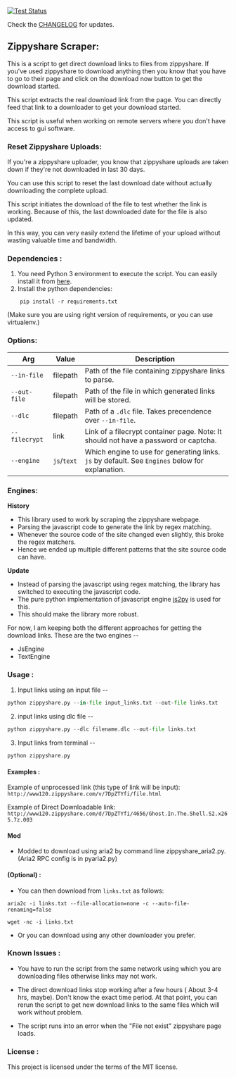 [![Test Status](https://travis-ci.com/Cartmanishere/zippyshare-scraper.svg?branch=master)](https://travis-ci.com/Cartmanishere/zippyshare-scraper)

Check the [CHANGELOG](https://github.com/Cartmanishere/zippyshare-scraper/blob/master/CHANGELOG.md) for updates.

## Zippyshare Scraper:

This is a script to get direct download links to files from zippyshare. If you've used zippyshare to download anything then you know that you have to go to their page and click on the download now button to get the download started.

This script extracts the real download link from the page. You can directly feed that link to a downloader to get your download started.

This script is useful when working on remote servers where you don't have access to gui software.

### Reset Zippyshare Uploads:

If you're a zippyshare uploader, you know that zippyshare uploads are taken down if they're not downloaded in last 30 days.

You can use this script to reset the last download date without actually downloading the complete upload.

This script initiates the download of the file to test whether the link is working. Because of this, the last downloaded date for the file is also updated.

In this way, you can very easily extend the lifetime of your upload without wasting valuable time and bandwidth.


### Dependencies :

1. You need Python 3 environment to execute the script. You can easily install it from [here](https://www.python.org/downloads/).
2. Install the python dependencies:
```
	pip install -r requirements.txt
```
(Make sure you are using right version of requirements, or you can use virtualenv.) 

### Options:

| Arg | Value | Description |
| --- | --- | --- |
| `--in-file` | filepath | Path of the file containing zippyshare links to parse. |
| `--out-file` | filepath | Path of the file in which generated links will be stored. |
| `--dlc` | filepath | Path of a `.dlc` file. Takes precendence over `--in-file`. |
| `--filecrypt` | link | Link of a filecrypt container page. Note: It should not have a password or captcha. |
| `--engine` | `js`/`text`| Which engine to use for generating links. `js` by default. See `Engines` below for explanation. |

### Engines:

**History**

- This library used to work by scraping the zippyshare webpage.
- Parsing the javascript code to generate the link by regex matching.
- Whenever the source code of the site changed even slightly, this broke the regex matchers.
- Hence we ended up multiple different patterns that the site source code can have.

**Update**

- Instead of parsing the javascript using regex matching, the library has switched to executing the javascript code.
- The pure python implementation of javascript engine [js2py](https://github.com/PiotrDabkowski/Js2Py.git) is used for this.
- This should make the library more robust.

For now, I am keeping both the different approaches for getting the download links. These are the two engines -- 

- JsEngine
- TextEngine


### Usage :

1. Input links using an input file -- 
```python
python zippyshare.py --in-file input_links.txt --out-file links.txt
```

2. input links using dlc file -- 
```python
python zippyshare.py --dlc filename.dlc --out-file links.txt
```

3. Input links from terminal -- 
```python
python zippyshare.py
```


#### Examples :

Example of unprocessed link (this type of link will be input): ```http://www120.zippyshare.com/v/7DpZTYfi/file.html```

Example of Direct Downloadable link: ```http://www120.zippyshare.com/d/7DpZTYfi/4656/Ghost.In.The.Shell.S2.x265.7z.003```

#### Mod
* Modded to download using aria2 by command line zippyshare_aria2.py. (Aria2 RPC config is in pyaria2.py) 

#### (Optional) :

* You can then download from ```links.txt``` as follows:

```aria2c -i links.txt --file-allocation=none -c --auto-file-renaming=false```

```wget -nc -i links.txt```

* Or you can download using any other downloader you prefer.

### Known Issues :

* You have to run the script from the same network using which you are downloading files otherwise links may not work.

* The direct download links stop working after a few hours ( About 3-4 hrs, maybe). Don't know the exact time period.  At that point, you can rerun the script to get new download links to the same files which will work without problem.

* The script runs into an error when the "File not exist" zippyshare page loads.
### License :

This project is licensed under the terms of the MIT license.
